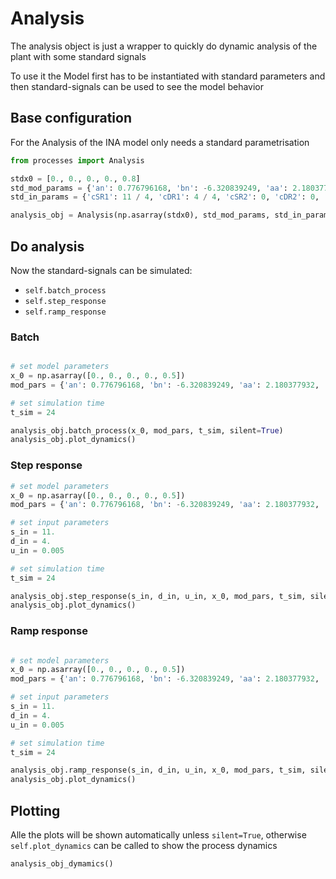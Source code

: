 # Analysis

The analysis object is just a wrapper to quickly do dynamic analysis of the plant with some standard signals

To use it the Model first has to be instantiated with standard parameters and then standard-signals can be used to see the model behavior

## Base configuration

For the Analysis of the INA model only needs a standard parametrisation

```python
from processes import Analysis

stdx0 = [0., 0., 0., 0., 0.8]
std_mod_params = {'an': 0.776796168, 'bn': -6.320839249, 'aa': 2.180377932, 'ba': -8.553075612, 'n': 2}
std_in_params = {'cSR1': 11 / 4, 'cDR1': 4 / 4, 'cSR2': 0, 'cDR2': 0, 'cSR3': 0, 'cDR3': 0.}

analysis_obj = Analysis(np.asarray(stdx0), std_mod_params, std_in_params)
```

## Do analysis

Now the standard-signals can be simulated: 

+ `self.batch_process`
+ `self.step_response`
+ `self.ramp_response`

### Batch

```python

# set model parameters
x_0 = np.asarray([0., 0., 0., 0., 0.5])
mod_pars = {'an': 0.776796168, 'bn': -6.320839249, 'aa': 2.180377932, 'ba': -8.553075612, 'n': 2}

# set simulation time 
t_sim = 24

analysis_obj.batch_process(x_0, mod_pars, t_sim, silent=True)
analysis_obj.plot_dynamics()
```
### Step response

```python
# set model parameters
x_0 = np.asarray([0., 0., 0., 0., 0.5])
mod_pars = {'an': 0.776796168, 'bn': -6.320839249, 'aa': 2.180377932, 'ba': -8.553075612, 'n': 2}

# set input parameters
s_in = 11.
d_in = 4.
u_in = 0.005

# set simulation time 
t_sim = 24

analysis_obj.step_response(s_in, d_in, u_in, x_0, mod_pars, t_sim, silent=True)
analysis_obj.plot_dynamics()
```

### Ramp response

```python

# set model parameters
x_0 = np.asarray([0., 0., 0., 0., 0.5])
mod_pars = {'an': 0.776796168, 'bn': -6.320839249, 'aa': 2.180377932, 'ba': -8.553075612, 'n': 2}

# set input parameters
s_in = 11.
d_in = 4.
u_in = 0.005

# set simulation time 
t_sim = 24

analysis_obj.ramp_response(s_in, d_in, u_in, x_0, mod_pars, t_sim, silent=True)
analysis_obj.plot_dynamics()
```

## Plotting 

Alle the plots will be shown automatically unless `silent=True`, otherwise `self.plot_dynamics` can be called to show the process dynamics

```python
analysis_obj_dymamics()
```

